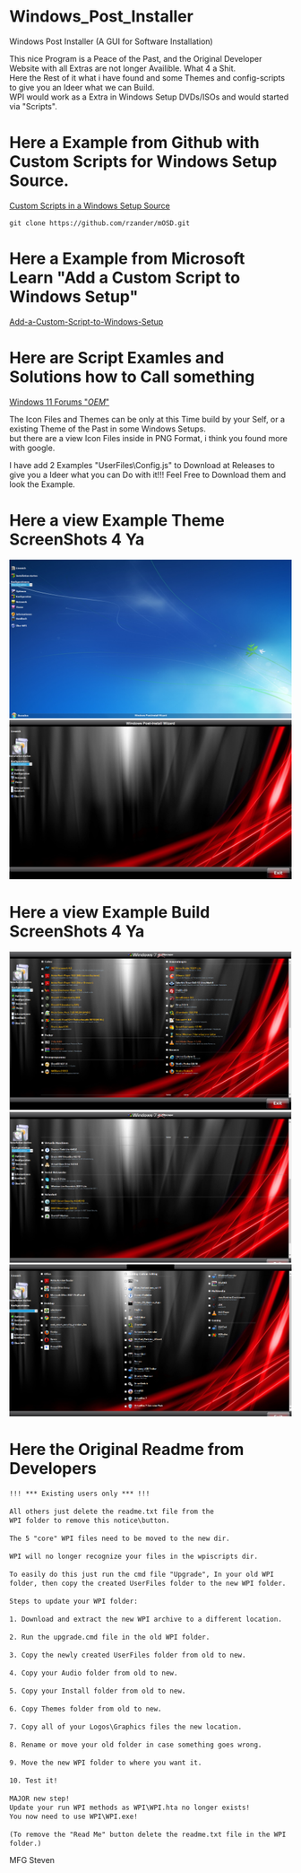 # Windows_Post_Installer
Windows Post Installer (A GUI for Software Installation)<br>

This nice Program is a Peace of the Past, and the Original Developer Website with all Extras are not longer Availible. What 4 a Shit.<br>
Here the Rest of it what i have found and some Themes and config-scripts to give you an Ideer what we can Build.<br>
WPI would work as a Extra in Windows Setup DVDs/ISOs and would started via "Scripts".<br>


# Here a Example from Github with Custom Scripts for Windows Setup Source.<br>

<a href=https://github.com/rzander/mOSD/tree/master>Custom Scripts in a Windows Setup Source</a><br>
````
git clone https://github.com/rzander/mOSD.git
````

# Here a Example from Microsoft Learn "Add a Custom Script to Windows Setup"

<a href="https://learn.microsoft.com/en-us/windows-hardware/manufacture/desktop/add-a-custom-script-to-windows-setup?view=windows-11">Add-a-Custom-Script-to-Windows-Setup</a><br>

# Here are Script Examles and Solutions how to Call something<br>

<a href=https://www.elevenforum.com/t/oem.26756/>Windows 11 Forums "$OEM$"</a><br>

The Icon Files and Themes can be only at this Time build by your Self, or a existing Theme of the Past in some Windows Setups.<br>
but there are a view Icon Files inside in PNG Format, i think you found more with google.<br>

I have add 2 Examples "UserFiles\Config.js" to Download at Releases to give you a Ideer what you can Do with it!!!
Feel Free to Download them and look the Example.

# Here a view Example Theme ScreenShots 4 Ya

![Theme_win7](Example_Screenshots/Theme_win7.png)
![Theme_extreme](Example_Screenshots/Theme_extrme.png)

# Here a view Example Build ScreenShots 4 Ya

![Example_1](Example_Screenshots/Example_1.png)
![Example_2](Example_Screenshots/Example_2.png)
![Example_3](Example_Screenshots/Example_3.png)

# Here the Original Readme from Developers
````
!!! *** Existing users only *** !!! 

All others just delete the readme.txt file from the 
WPI folder to remove this notice\button.

The 5 "core" WPI files need to be moved to the new dir.

WPI will no longer recognize your files in the wpiscripts dir.

To easily do this just run the cmd file "Upgrade", In your old WPI
folder, then copy the created UserFiles folder to the new WPI folder. 

Steps to update your WPI folder:

1. Download and extract the new WPI archive to a different location.

2. Run the upgrade.cmd file in the old WPI folder.

3. Copy the newly created UserFiles folder from old to new.

4. Copy your Audio folder from old to new.

5. Copy your Install folder from old to new.

6. Copy Themes folder from old to new.

7. Copy all of your Logos\Graphics files the new location.

8. Rename or move your old folder in case something goes wrong.

9. Move the new WPI folder to where you want it.

10. Test it!

MAJOR new step!
Update your run WPI methods as WPI\WPI.hta no longer exists! 
You now need to use WPI\WPI.exe! 

(To remove the "Read Me" button delete the readme.txt file in the WPI folder.)
````

MFG
Steven
